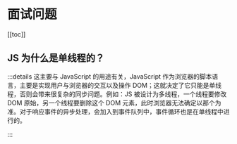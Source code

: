# 面试问题

[[toc]]

## JS 为什么是单线程的？

:::details
这主要与 JavaScript 的用途有关，JavaScript 作为浏览器的脚本语言，主要是实现用户与浏览器的交互以及操作 DOM；这就决定了它只能是单线程，否则会带来很复杂的同步问题。例如：JS 被设计为多线程，一个线程要修改 DOM 原始，另一个线程要删除这个 DOM 元素，此时浏览器无法确定以那个为准。对于响应事件的异步处理，会加入到事件队列中，事件循环也是在单线程中进行的。

:::
